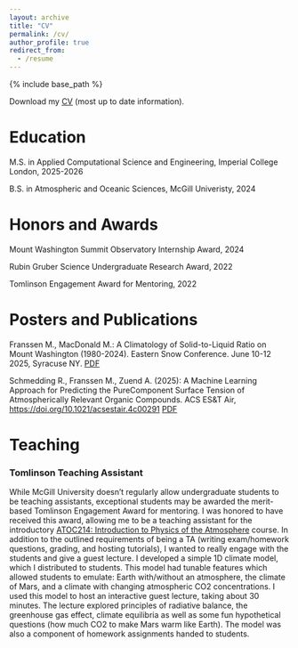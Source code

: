 ```yaml
---
layout: archive
title: "CV"
permalink: /cv/
author_profile: true
redirect_from:
  - /resume
---
```


{% include base_path %}

Download my [CV](../files/Resume__V5_.pdf) (most up to date information).

Education
======
M.S. in Applied Computational Science and Engineering, Imperial College London, 2025-2026

B.S. in Atmospheric and Oceanic Sciences, McGill Univeristy, 2024

Honors and Awards
======
Mount Washington Summit Observatory Internship Award, 2024

Rubin Gruber Science Undergraduate Research Award, 2022

Tomlinson Engagement Award for Mentoring, 2022
  
Posters and Publications
======

Franssen M., MacDonald M.: A Climatology of Solid-to-Liquid Ratio on Mount Washington (1980-2024). Eastern Snow Conference. June 10-12 2025, Syracuse NY. [PDF](../files/EasternSnowCon_SLR_Poster.pdf)

Schmedding R., Franssen M., Zuend A. (2025): A Machine Learning Approach for Predicting the PureComponent Surface Tension of Atmospherically Relevant Organic Compounds. ACS ES&T Air, https://doi.org/10.1021/acsestair.4c00291 [PDF](../files/schmedding-franssen-zuend-ml.pdf)

Teaching
======

### Tomlinson Teaching Assistant
While McGill University doesn’t regularly allow undergraduate students to be teaching assistants, exceptional students may be awarded the merit-based Tomlinson Engagement Award for mentoring. I was honored to have received this award, allowing me to be a teaching assistant for the introductory [ATOC214: Introduction to Physics of the Atmosphere](https://www.mcgill.ca/study/2024-2025/courses/atoc-214) course. In addition to the outlined requirements of being a TA (writing exam/homework questions, grading, and hosting tutorials), I wanted to really engage with the students and give a guest lecture. I developed a simple 1D climate model, which I distributed to students. This model had tunable features which allowed students to emulate: Earth with/without an atmosphere, the climate of Mars, and a climate with changing atmospheric CO2 concentrations. I used this model to host an interactive guest lecture, taking about 30 minutes. The lecture explored principles of radiative balance, the greenhouse gas effect, climate equilibria as well as some fun hypothetical questions (how much CO2 to make Mars warm like Earth). The model was also a component of homework assignments handed to students. 

  
